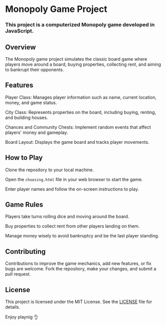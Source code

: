 # Monopoly Game Project

### This project is a computerized Monopoly game developed in JavaScript.

## Overview
The Monopoly game project simulates the classic board game where players move around a board, buying properties, collecting rent, and aiming to bankrupt their opponents.

## Features
Player Class: Manages player information such as name, current location, money, and game status.

City Class: Represents properties on the board, including buying, renting, and building houses.

Chances and Community Chests: Implement random events that affect players' money and gameplay.

Board Layout: Displays the game board and tracks player movements.

## How to Play
Clone the repository to your local machine.

Open the `choosing.html` file in your web browser to start the game.

Enter player names and follow the on-screen instructions to play.

## Game Rules

Players take turns rolling dice and moving around the board.

Buy properties to collect rent from other players landing on them.

Manage money wisely to avoid bankruptcy and be the last player standing.

## Contributing

Contributions to improve the game mechanics, add new features, or fix bugs are welcome. Fork the repository, make your changes, and submit a pull request.

## License
This project is licensed under the MIT License. See the [LICENSE](LICENSE) file for details.

Enjoy playnig 👌
